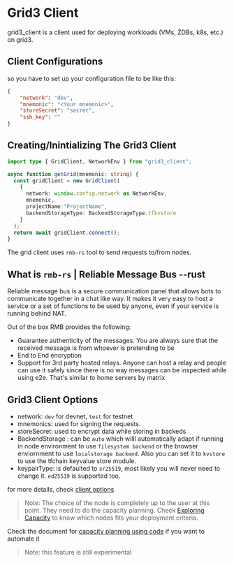 # Grid3 Client

grid3_client is a client used for deploying workloads (VMs, ZDBs, k8s, etc.) on grid3.

## Client Configurations

so you have to set up your configuration file to be like this:

```json
{
    "network": "dev",
    "mnemonic": "<Your mnemonic>",
    "storeSecret": "secret",
    "ssh_key": ""
}
```

## Creating/Inintializing The Grid3 Client

```ts
import type { GridClient, NetworkEnv } from "grid3_client";

async function getGrid(mnemonic: string) {
  const gridClient = new GridClient(
    {
      network: window.config.network as NetworkEnv,
      mnemonic,
      projectName:"ProjectName",
      backendStorageType: BackendStorageType.tfkvstore
    }
  );
  return await gridClient.connect();
}
```

The grid client uses `rmb-rs` tool to send requests to/from nodes.

## What is `rmb-rs` | Reliable Message Bus --rust

Reliable message bus is a secure communication panel that allows bots to communicate together in a chat like way. It makes it very easy to host a service or a set of functions to be used by anyone, even if your service is running behind NAT.

Out of the box RMB provides the following:

- Guarantee authenticity of the messages. You are always sure that the received message is from whoever is pretending to be
- End to End encryption
- Support for 3rd party hosted relays. Anyone can host a relay and people can use it safely since there is no way messages can be inspected while
using e2e. That's similar to home servers by matrix

## Grid3 Client Options

- network: `dev` for devnet, `test` for testnet
- mnemonics: used for signing the requests.
- storeSecret: used to encrypt data while storing in backeds
- BackendStorage : can be `auto` which willl automatically adapt if running in node environment to use `filesystem backend` or the browser enviornment to use `localstorage backend`. Also you can set it to `kvstore` to use the tfchain keyvalue store module.
- keypairType: is defaulted to `sr25519`, most likely you will never need to change it. `ed25519` is supported too.

for more details, check [client options](https://github.com/threefoldtech/grid3_client_ts/blob/development_adding_docs/src/client.ts)

> Note: The choice of the node is completely up to the user at this point. They need to do the capacity planning. Check [Exploring Capacity](../dashboard/explorer/explorer_home.md) to know which nodes fits your deployment criteria.

Check the document for [capacity planning using code](../javascript/grid3_javascript_capacity_planning.md) if you want to automate it
> Note: this feature is still experimental
